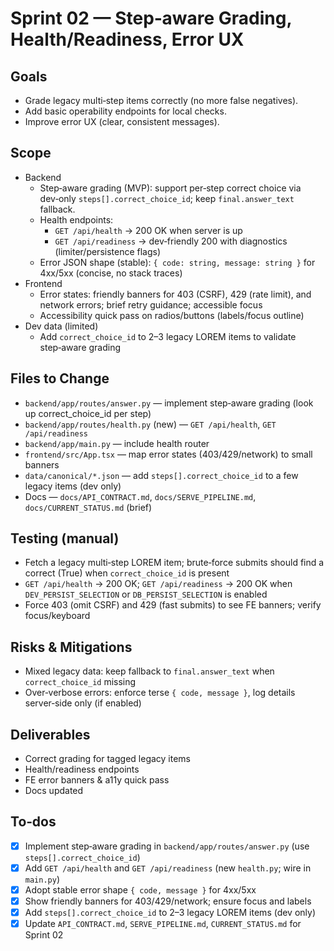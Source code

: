 # Sprint 02 — Step‑aware Grading, Health/Readiness, Error UX

## Goals

- Grade legacy multi‑step items correctly (no more false negatives).
- Add basic operability endpoints for local checks.
- Improve error UX (clear, consistent messages).

## Scope

- Backend
  - Step‑aware grading (MVP): support per‑step correct choice via dev‑only `steps[].correct_choice_id`; keep `final.answer_text` fallback.
  - Health endpoints:
    - `GET /api/health` → 200 OK when server is up
    - `GET /api/readiness` → dev‑friendly 200 with diagnostics (limiter/persistence flags)
  - Error JSON shape (stable): `{ code: string, message: string }` for 4xx/5xx (concise, no stack traces)
- Frontend
  - Error states: friendly banners for 403 (CSRF), 429 (rate limit), and network errors; brief retry guidance; accessible focus
  - Accessibility quick pass on radios/buttons (labels/focus outline)
- Dev data (limited)
  - Add `correct_choice_id` to 2–3 legacy LOREM items to validate step‑aware grading

## Files to Change

- `backend/app/routes/answer.py` — implement step‑aware grading (look up correct_choice_id per step)
- `backend/app/routes/health.py` (new) — `GET /api/health`, `GET /api/readiness`
- `backend/app/main.py` — include health router
- `frontend/src/App.tsx` — map error states (403/429/network) to small banners
- `data/canonical/*.json` — add `steps[].correct_choice_id` to a few legacy items (dev only)
- Docs — `docs/API_CONTRACT.md`, `docs/SERVE_PIPELINE.md`, `docs/CURRENT_STATUS.md` (brief)

## Testing (manual)

- Fetch a legacy multi‑step LOREM item; brute‑force submits should find a correct (True) when `correct_choice_id` is present
- `GET /api/health` → 200 OK; `GET /api/readiness` → 200 OK when `DEV_PERSIST_SELECTION` or `DB_PERSIST_SELECTION` is enabled
- Force 403 (omit CSRF) and 429 (fast submits) to see FE banners; verify focus/keyboard

## Risks & Mitigations

- Mixed legacy data: keep fallback to `final.answer_text` when `correct_choice_id` missing
- Over‑verbose errors: enforce terse `{ code, message }`, log details server‑side only (if enabled)

## Deliverables

- Correct grading for tagged legacy items
- Health/readiness endpoints
- FE error banners & a11y quick pass
- Docs updated

## To‑dos

- [x] Implement step‑aware grading in `backend/app/routes/answer.py` (use `steps[].correct_choice_id`)
- [x] Add `GET /api/health` and `GET /api/readiness` (new `health.py`; wire in `main.py`)
- [x] Adopt stable error shape `{ code, message }` for 4xx/5xx
- [x] Show friendly banners for 403/429/network; ensure focus and labels
- [x] Add `steps[].correct_choice_id` to 2–3 legacy LOREM items (dev only)
- [x] Update `API_CONTRACT.md`, `SERVE_PIPELINE.md`, `CURRENT_STATUS.md` for Sprint 02

